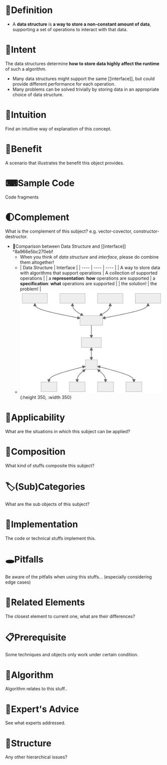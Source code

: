 # 📝Definition
- A **data structure** is **a way to store a non-constant amount of data**, supporting a set of operations to interact with that data.

# 🎯Intent
The data structures determine **how to store data highly affect the runtime** of such a algorithm.
- Many data structures might support the same [[interface]], but could provide different performance for each operation.
- Many problems can be solved trivially by storing data in an appropriate choice of data structure.

# 🧠Intuition
Find an intuitive way of explanation of this concept.

# 🚀Benefit
 A scenario that illustrates the benefit this object provides.

# ⌨Sample Code
 Code fragments

# 🌓Complement
What is the complement of this subject? e.g. vector-covector, constructor-destructor.
- 📌Comparison between Data Structure and [[interface]] ^8a966e5bc270ebf
    - When you think of *data structure* and *interface*, please do combine them altogether!
    - | Data Structure | Interface |
      | ---- | ---- | ---- |
      | A way to store data with algorithms that support operations | A collection of supported operations |
      | a **representation**: **how** operations are supported | a **specification**: **what** operations are supported |
      | the solution! | the problem! |
    - ![name](../assets/relationship_datastructure_interface.svg){:height 350, :width 350}
    
# 🧀Applicability
 What are the situations in which this subject can be applied?

# 🧪Composition
What kind of stuffs composite this subject?

# 🏷(Sub)Categories
What are the sub objects of this subject?

# 🔎Implementation
 The code or technical stuffs implement this.

# 🕳Pitfalls
Be aware of the pitfalls when using this stuffs... (especially considering edge cases)

# 🌱Related Elements
 The closest element to current one, what are their differences?

# 📋Prerequisite
Some techniques and objects only work under certain condition.

# 🐍Algorithm
Algorithm relates to this stuff..

# 🥼Expert's Advice
See what experts addressed.

# 🧱Structure
Any other hierarchical issues?
